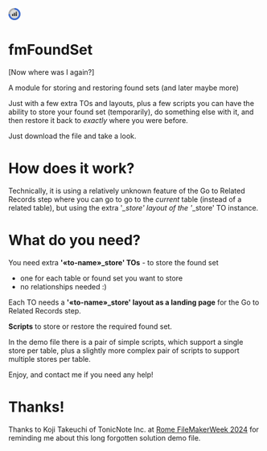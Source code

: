 ![fmFoundSet Logo](fmStoreFoundSet.png)
# fmFoundSet
[Now where was I again?]

A module for storing and restoring found sets (and later maybe more)


Just with a few extra TOs and layouts, plus a few scripts you can have the ability to store your found set (temporarily), do something else with it, and then restore it back to *exactly* where you were before.

Just download the file and take a look.


# How does it work?

Technically, it is using a relatively unknown feature of the Go to Related Records step where you can go to go to the _current_ table (instead of a related table), but using the extra '*_store' layout of the '*_store' TO instance.

# What do you need?

You need extra **'«to-name»_store' TOs** - to store the found set

- one for each table or found set you want to store
- no relationships needed :)

Each TO needs a **'«to-name»_store' layout as a landing page** for the Go to Related Records step.

**Scripts** to store or restore the required found set.

In the demo file there is a pair of simple scripts, which support a single store per table, plus a slightly more complex pair of scripts to support multiple stores per table.

Enjoy, and contact me if you need any help!

# Thanks!

Thanks to Koji Takeuchi of TonicNote Inc. at [Rome FileMakerWeek 2024](https://romefilemakerweek.com/) for reminding me about this long forgotten solution demo file.

